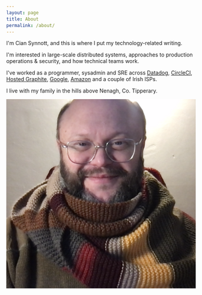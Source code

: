 ```yaml
---
layout: page
title: About
permalink: /about/
---
```

I'm Cian Synnott, and this is where I put my technology-related writing.

I'm interested in large-scale distributed systems, approaches to production operations &amp; security, and how technical teams work.

I've worked as a programmer, sysadmin and SRE across <a href="https://datadoghq.com/">Datadog</a>, <a href="https://circleci.com/">CircleCI</a>, <a href="https://www.hostedgraphite.com">Hosted Graphite</a>, <a href="http://www.google.com/">Google</a>, <a href="http://www.amazon.com">Amazon</a> and a couple of Irish ISPs.

I live with my family in the hills above Nenagh, Co. Tipperary.

<img src="/img/cian-who.png" alt="A photograph of Cian smiling at the camera, wearing a Doctor Who scarf." />
